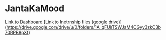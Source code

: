 # JantaKaMood

[Link to Dashboard](https://5st5ie-ravi-kumar.shinyapps.io/Bihar-dashboard/)
[Link to Inetrnship files (google drive)] (https://drive.google.com/drive/u/0/folders/1A_qFUhTSWJaM4CGyv3zkC3b70RPB8pXf)


